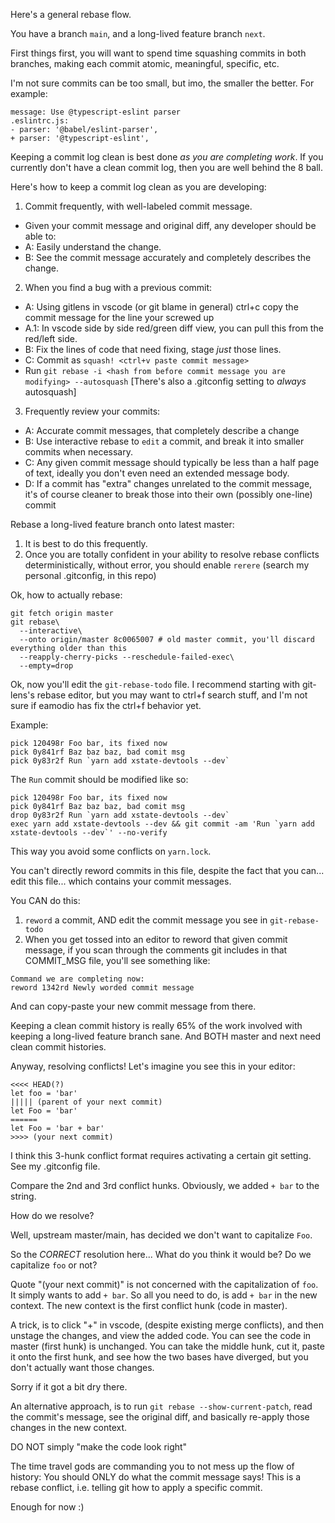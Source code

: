 Here's a general rebase flow.

You have a branch `main`, and a long-lived feature branch `next`.

First things first, you will want to spend time squashing commits in both branches, making each commit atomic, meaningful, specific, etc.

I'm not sure commits can be too small, but imo, the smaller the better.
For example:
```
message: Use @typescript-eslint parser
.eslintrc.js:
- parser: '@babel/eslint-parser',
+ parser: '@typescript-eslint',
```

Keeping a commit log clean is best done _as you are completing work_. If you currently don't have a clean commit log, then you are well behind the 8 ball.

Here's how to keep a commit log clean as you are developing:
1. Commit frequently, with well-labeled commit message.
 - Given your commit message and original diff, any developer should be able to:
 - A: Easily understand the change.
 - B: See the commit message accurately and completely describes the change.
2. When you find a bug with a previous commit:
 - A: Using gitlens in vscode (or git blame in general) ctrl+c copy the commit message for the line your screwed up
 - A.1: In vscode side by side red/green diff view, you can pull this from the red/left side.
 - B: Fix the lines of code that need fixing, stage _just_ those lines.
 - C: Commit as `squash! <ctrl+v paste commit message>`
 - Run `git rebase -i <hash from before commit message you are modifying> --autosquash` [There's also a .gitconfig setting to _always_ autosquash]
3. Frequently review your commits:
 - A: Accurate commit messages, that completely describe a change
 - B: Use interactive rebase to `edit` a commit, and break it into smaller commits when necessary.
 - C: Any given commit message should typically be less than a half page of text, ideally you don't even need an extended message body.
 - D: If a commit has "extra" changes unrelated to the commit message, it's of course cleaner to break those into their own (possibly one-line) commit

Rebase a long-lived feature branch onto latest master:
1. It is best to do this frequently.
2. Once you are totally confident in your ability to resolve rebase conflicts deterministically, without error, you should enable `rerere` (search my personal .gitconfig, in this repo)

Ok, how to actually rebase:
```
git fetch origin master
git rebase\
  --interactive\
  --onto origin/master 8c0065007 # old master commit, you'll discard everything older than this
  --reapply-cherry-picks --reschedule-failed-exec\
  --empty=drop
```
Ok, now you'll edit the `git-rebase-todo` file.
I recommend starting with git-lens's rebase editor, but you may want to ctrl+f search stuff, and I'm not sure if eamodio has fix the ctrl+f behavior yet.

Example:
```
pick 120498r Foo bar, its fixed now
pick 0y841rf Baz baz baz, bad comit msg
pick 0y83r2f Run `yarn add xstate-devtools --dev`
```
The `Run` commit should be modified like so:
```
pick 120498r Foo bar, its fixed now
pick 0y841rf Baz baz baz, bad comit msg
drop 0y83r2f Run `yarn add xstate-devtools --dev`
exec yarn add xstate-devtools --dev && git commit -am 'Run `yarn add xstate-devtools --dev`' --no-verify
```

This way you avoid some conflicts on `yarn.lock`.

You can't directly reword commits in this file, despite the fact that you can... edit this file... which contains your commit messages.

You CAN do this:
1. `reword` a commit, AND edit the commit message you see in `git-rebase-todo`
2. When you get tossed into an editor to reword that given commit message, if you scan through the comments git includes in that COMMIT_MSG file, you'll see something like:
```
Command we are completing now:
reword 1342rd Newly worded commit message
```
And can copy-paste your new commit message from there.


Keeping a clean commit history is really 65% of the work involved with keeping a long-lived feature branch sane.
And BOTH master and next need clean commit histories.

Anyway, resolving conflicts!
Let's imagine you see this in your editor:
```
<<<< HEAD(?)
let foo = 'bar'
||||| (parent of your next commit)
let Foo = 'bar'
======
let Foo = 'bar + bar'
>>>> (your next commit)
```
I think this 3-hunk conflict format requires activating a certain git setting. See my .gitconfig file.

Compare the 2nd and 3rd conflict hunks. Obviously, we added `+ bar` to the string.

How do we resolve?

Well, upstream master/main, has decided we don't want to capitalize `Foo`.

So the _CORRECT_ resolution here...
What do you think it would be? Do we capitalize `foo` or not?

Quote "(your next commit)" is not concerned with the capitalization of `foo`. It simply wants to add `+ bar`.
So all you need to do, is add `+ bar` in the new context. The new context is the first conflict hunk (code in master).

A trick, is to click "+" in vscode, (despite existing merge conflicts), and then unstage the changes, and view the added code.
You can see the code in master (first hunk) is unchanged.
You can take the middle hunk, cut it, paste it onto the first hunk, and see how the two bases have diverged, but you don't actually want those changes.

Sorry if it got a bit dry there.

An alternative approach, is to run `git rebase --show-current-patch`, read the commit's message, see the original diff, and basically re-apply those changes in the new context.

DO NOT simply "make the code look right"

The time travel gods are commanding you to not mess up the flow of history:
You should ONLY do what the commit message says!
This is a rebase conflict, i.e. telling git how to apply a specific commit.

Enough for now :) 
